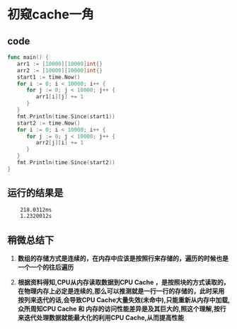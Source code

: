 
# 初窥cache一角

## **code**

```go
func main() {
   arr1 := [10000][10000]int{}
   arr2 := [10000][10000]int{}
   start1 := time.Now()
   for i := 0; i < 10000; i++ {
      for j := 0; j < 10000; j++ {
         arr1[i][j] += 1
      }
   }
   fmt.Println(time.Since(start1))
   start2 := time.Now()
   for i := 0; i < 10000; i++ {
      for j := 0; j < 10000; j++ {
         arr2[j][i] += 1
      }
   }
   fmt.Println(time.Since(start2))
}
```

## **运行的结果是**

```bash
    218.0312ms
    1.2320012s
```

## **稍微总结下**

1. **数组的存储方式是连续的，在内存中应该是按照行来存储的，遍历的时候也是一个一个的往后遍历**

2. **根据资料得知,CPU从内存读取数据到CPU Cache ，是按照块的方式读取的，在物理内存上必定是连续的,那么可以推测就是一行一行的存储的，此时采用按列来迭代的话,会导致CPU Cache大量失效(未命中),只能重新从内存中加载,众所周知CPU Cache 和 内存的访问性能差异是及其巨大的,照这个理解,按行来迭代处理数据就能最大化的利用CPU Cache,从而提高性能**
